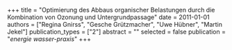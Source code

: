 +++
title = "Optimierung des Abbaus organischer Belastungen durch die Kombination von Ozonung und Untergrundpassage"
date = 2011-01-01
authors = ["Regina Gnirss", "Gesche Grützmacher", "Uwe Hübner", "Martin Jekel"]
publication_types = ["2"]
abstract = ""
selected = false
publication = "*energie wasser-praxis*"
+++

